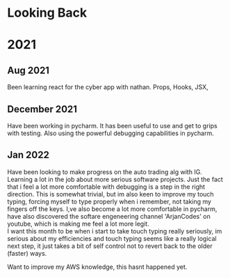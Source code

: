 # Looking Back

# 2021

## Aug 2021

Been learning react for the cyber app with nathan. Props, Hooks, JSX, 

## December 2021

Have been working in pycharm. It has been useful to use and get to grips with testing. Also using the powerful debugging capabilities in pycharm. 

## Jan 2022

Have been looking to make progress on the auto trading alg with IG. Learning a lot in the job about more serious software projects. Just the fact that i feel a lot more comfortable with debugging is a step in the right direction. This is somewhat trivial, but im also keen to improve my touch typing, forcing myself to type properly when i remember, not taking my fingers off the keys. I,ve also become a lot more comfortable in pycharm, have also discovered the softare engeneering channel 'ArjanCodes' on youtube, which is making me feel a lot more legit.  
I want this month to be when i start to take touch typing really seriously, im serious about my efficiencies and touch typing seems like a really logical next step, it just takes a bit of self control not to revert back to the older (faster) ways.

Want to improve my AWS knowledge, this hasnt happened yet.



